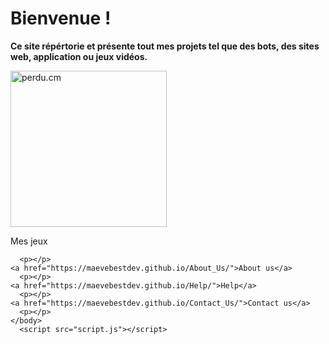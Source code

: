 <html lang="fr">
    <head> 
    <link rel="icon" type="image/png" sizes="16x16" href="https://lh3.googleusercontent.com/proxy/p2Py6H9WxxxjuUxtelVodHTs1c8b_lOJ1pIQTIq07s4lLAzo-icJBoFF_-yLO6e4_p5UbG4k4KHaaU0I1VbId5CsayqisW6ftjvaI42sMk0EYi5p4SQ">
    </head>
  <body>
    <h1>Bienvenue !</h1>
    <p><strong>Ce site répértorie et présente tout mes projets tel que des bots, des sites web, application ou jeux vidéos.</strong></p>
    <p></p>
<form>

</form>
 
<p></p>

<a href="https://maevebestdev.github.io/Anime/">
<img src="https://media.tenor.com/images/4fd49de4149a6d348e04f2465a3970af/tenor.gif" alt="perdu.cm" title="Mes jeux" style="width: 250px;" /> 
</a>
      <p>Mes jeux</p>

      <p></p>
    <a href="https://maevebestdev.github.io/About_Us/">About us</a>
      <p></p>
    <a href="https://maevebestdev.github.io/Help/">Help</a>
      <p></p>
    <a href="https://maevebestdev.github.io/Contact_Us/">Contact us</a>
      <p></p>
    </body>
      <script src="script.js"></script>
<script src="script.js"></script>
</html>
<p></p>
